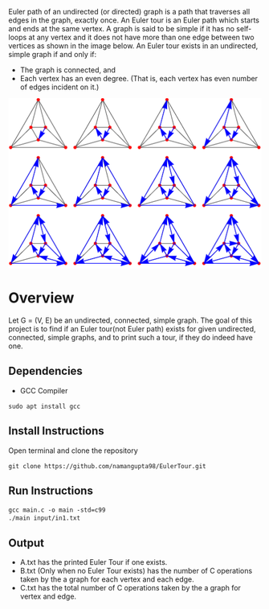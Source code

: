 Euler path of an undirected (or directed) graph is a path that traverses all edges in the graph, exactly once. An Euler tour is an Euler path which starts and ends at the same vertex. A graph is said to be simple if it has no self-loops at any vertex and it does not have more than one edge between two vertices as shown in the image below. An Euler tour exists in an undirected, simple graph if and only if:

- The graph is connected, and
- Each vertex has an even degree. (That is, each vertex has even number of edges incident on it.)

![alt text](https://github.com/namangupta98/EulerTour/blob/main/EulerianCycleOctahedron_1000.gif)

# Overview

Let G = (V, E) be an undirected, connected, simple graph.  The goal of this project is to find if an Euler tour(not Euler path) exists for given undirected, connected, simple graphs, and to print such a tour, if they do indeed have one.

## Dependencies

- GCC Compiler
```
sudo apt install gcc
```

## Install Instructions
Open terminal and clone the repository
```
git clone https://github.com/namangupta98/EulerTour.git
```

## Run Instructions

```
gcc main.c -o main -std=c99
./main input/in1.txt
```
## Output

- A.txt has the printed Euler Tour if one exists.
- B.txt (Only when no Euler Tour exists) has the number of C operations taken by the a graph for each vertex and each edge.
- C.txt has the total number of C operations taken by the a graph for vertex and edge.
